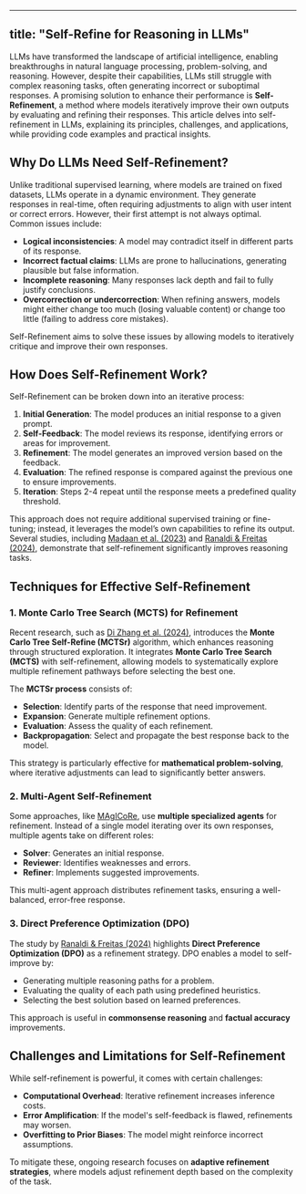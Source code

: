 
---
title: "Self-Refine for Reasoning in LLMs"
---

LLMs have transformed the landscape of artificial intelligence, enabling breakthroughs in natural language processing, problem-solving, and reasoning. However, despite their capabilities, LLMs still struggle with complex reasoning tasks, often generating incorrect or suboptimal responses. A promising solution to enhance their performance is **Self-Refinement**, a method where models iteratively improve their own outputs by evaluating and refining their responses. This article delves into self-refinement in LLMs, explaining its principles, challenges, and applications, while providing code examples and practical insights.


## Why Do LLMs Need Self-Refinement?

Unlike traditional supervised learning, where models are trained on fixed datasets, LLMs operate in a dynamic environment. They generate responses in real-time, often requiring adjustments to align with user intent or correct errors. However, their first attempt is not always optimal. Common issues include:

-   **Logical inconsistencies**: A model may contradict itself in different parts of its response.
-   **Incorrect factual claims**: LLMs are prone to hallucinations, generating plausible but false information.
-   **Incomplete reasoning**: Many responses lack depth and fail to fully justify conclusions.
-   **Overcorrection or undercorrection**: When refining answers, models might either change too much (losing valuable content) or change too little (failing to address core mistakes).

Self-Refinement aims to solve these issues by allowing models to iteratively critique and improve their own responses.

## How Does Self-Refinement Work?

Self-Refinement can be broken down into an iterative process:

1.  **Initial Generation**: The model produces an initial response to a given prompt.
2.  **Self-Feedback**: The model reviews its response, identifying errors or areas for improvement.
3.  **Refinement**: The model generates an improved version based on the feedback.
4.  **Evaluation**: The refined response is compared against the previous one to ensure improvements.
5.  **Iteration**: Steps 2-4 repeat until the response meets a predefined quality threshold.

This approach does not require additional supervised training or fine-tuning; instead, it leverages the model’s own capabilities to refine its output. Several studies, including [Madaan et al. (2023)](https://arxiv.org/abs/2303.17651) and [Ranaldi & Freitas (2024)](https://arxiv.org/abs/2405.00402), demonstrate that self-refinement significantly improves reasoning tasks.

## Techniques for Effective Self-Refinement

### 1. **Monte Carlo Tree Search (MCTS) for Refinement**

Recent research, such as [Di Zhang et al. (2024)](https://arxiv.org/abs/2406.07394), introduces the **Monte Carlo Tree Self-Refine (MCTSr)** algorithm, which enhances reasoning through structured exploration. It integrates **Monte Carlo Tree Search (MCTS)** with self-refinement, allowing models to systematically explore multiple refinement pathways before selecting the best one.

The **MCTSr process** consists of:

-   **Selection**: Identify parts of the response that need improvement.
-   **Expansion**: Generate multiple refinement options.
-   **Evaluation**: Assess the quality of each refinement.
-   **Backpropagation**: Select and propagate the best response back to the model.

This strategy is particularly effective for **mathematical problem-solving**, where iterative adjustments can lead to significantly better answers.

### 2. **Multi-Agent Self-Refinement**

Some approaches, like [MAgICoRe](https://arxiv.org/abs/2409.12147), use **multiple specialized agents** for refinement. Instead of a single model iterating over its own responses, multiple agents take on different roles:

-   **Solver**: Generates an initial response.
-   **Reviewer**: Identifies weaknesses and errors.
-   **Refiner**: Implements suggested improvements.

This multi-agent approach distributes refinement tasks, ensuring a well-balanced, error-free response.

### 3. **Direct Preference Optimization (DPO)**

The study by [Ranaldi & Freitas (2024)](https://arxiv.org/abs/2405.00402) highlights **Direct Preference Optimization (DPO)** as a refinement strategy. DPO enables a model to self-improve by:

-   Generating multiple reasoning paths for a problem.
-   Evaluating the quality of each path using predefined heuristics.
-   Selecting the best solution based on learned preferences.

This approach is useful in **commonsense reasoning** and **factual accuracy** improvements.


## Challenges and Limitations for Self-Refinement

While self-refinement is powerful, it comes with certain challenges:

-   **Computational Overhead**: Iterative refinement increases inference costs.
-   **Error Amplification**: If the model's self-feedback is flawed, refinements may worsen.
-   **Overfitting to Prior Biases**: The model might reinforce incorrect assumptions.

To mitigate these, ongoing research focuses on **adaptive refinement strategies**, where models adjust refinement depth based on the complexity of the task.
